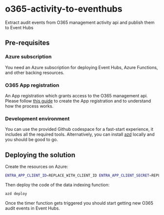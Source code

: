 # o365-activity-to-eventhubs

Extract audit events from O365 management activity api and publish them to Event Hubs

## Pre-requisites

### Azure subscription

You need an Azure subscription for deploying Event Hubs, Azure Functions, and other backing resources.

### O365 App registration

An App registration which grants access to the O365 management api.
Please follow [this guide](https://learn.microsoft.com/en-us/office/office-365-management-api/get-started-with-office-365-management-apis) to create the App registration and to understand how the process works.

### Development environment

You can use the provided Github codespace for a fast-start experience, it includes all the required tools.
Alternatively, you can install [azd](https://learn.microsoft.com/en-us/azure/developer/azure-developer-cli/install-azd?tabs=winget-windows%2Cbrew-mac%2Cscript-linux&pivots=os-linux) locally and you should be good to go.

## Deploying the solution

Create the resources on Azure:

```sh
ENTRA_APP_CLIENT_ID=REPLACE_WITH_CLIENT_ID ENTRA_APP_CLIENT_SECRET=REPLACE_WITH_CLIENT_SECRET azd provision
```

Then deploy the code of the data indexing function:

```sh
azd deploy
```

Once the timer function gets triggered you should start getting new O365 audit events in Event Hubs.
